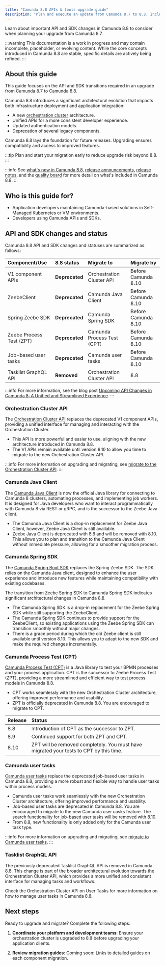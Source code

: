 ```yaml
---
title: "Camunda 8.8 APIs & tools upgrade guide"
description: "Plan and execute an update from Camunda 8.7 to 8.8. Includes architectural highlights, prerequisites, and breaking changes relevant for developers."
---
```


Learn about important API and SDK changes in Camunda 8.8 to consider when planning your upgrade from Camunda 8.7.

:::warning
This documentation is a work in progress and may contain incomplete, placeholder, or evolving content. While the core concepts introduced in Camunda 8.8 are stable, specific details are actively being refined.
:::

## About this guide

This guide focuses on the API and SDK transitions required in an upgrade from Camunda 8.7 to Camunda 8.8.

Camunda 8.8 introduces a significant architectural evolution that impacts both infrastructure deployment and application integration:

- A new [orchestration cluster](/components/whats-new-in-88.md#orchestration-cluster) architecture.
- Unified APIs for a more consistent developer experience.
- Updated authentication models.
- Deprecation of several legacy components.

Camunda 8.8 lays the foundation for future releases. Upgrading ensures compatibility and access to improved features.

:::tip
Plan and start your migration early to reduce upgrade risk beyond 8.8.
:::

:::info
See [what's new in Camunda 8.8](/components/whats-new-in-88.md), [release announcements](/reference/announcements-release-notes/880/880-announcements.md), [release notes](/reference/announcements-release-notes/880/880-release-notes.md), and the [quality board](https://github.com/orgs/camunda/projects/187/views/15) for more detail on what's included in Camunda 8.8.
:::

## Who is this guide for?

- Application developers maintaining Camunda-based solutions in Self-Managed Kubernetes or VM environments.
- Developers using Camunda APIs and SDKs.

## API and SDK changes and status

Camunda 8.8 API and SDK changes and statuses are summarized as follows:

| Component/Use            | 8.8 status     | Migrate to                 | Migrate by          |
| :----------------------- | :------------- | :------------------------- | :------------------ |
| V1 component APIs        | **Deprecated** | Orchestration Cluster API  | Before Camunda 8.10 |
| ZeebeClient              | **Deprecated** | Camunda Java Client        | Before Camunda 8.10 |
| Spring Zeebe SDK         | **Deprecated** | Camunda Spring SDK         | Before Camunda 8.10 |
| Zeebe Process Test (ZPT) | **Deprecated** | Camunda Process Test (CPT) | Before Camunda 8.10 |
| Job-based user tasks     | **Deprecated** | Camunda user tasks         | Before Camunda 8.10 |
| Tasklist GraphQL API     | **Removed**    | Orchestration Cluster API  | 8.8                 |

:::info
For more information, see the blog post [Upcoming API Changes in Camunda 8: A Unified and Streamlined Experience](https://camunda.com/blog/2024/12/api-changes-in-camunda-8-a-unified-and-streamlined-experience/).
:::

### Orchestration Cluster API

The [Orchestration Cluster API](/apis-tools/orchestration-cluster-api-rest/orchestration-cluster-api-rest-overview.md) replaces the deprecated V1 component APIs, providing a unified interface for managing and interacting with the Orchestration Cluster.

- This API is more powerful and easier to use, aligning with the new architecture introduced in Camunda 8.8.
- The V1 APIs remain available until version 8.10 to allow you time to migrate to the new Orchestration Cluster API.

:::info
For more information on upgrading and migrating, see [migrate to the Orchestration Cluster API](migrate-to-camunda-api.md).
:::

### Camunda Java Client

The [Camunda Java Client](/apis-tools/java-client/index.md) is now the official Java library for connecting to Camunda 8 clusters, automating processes, and implementing job workers. It is designed for Java developers who want to interact programmatically with Camunda 8 via REST or gRPC, and is the successor to the Zeebe Java client.

- The Camunda Java Client is a drop-in replacement for Zeebe Java Client, however, Zeebe Java Client is still available.
- Zeebe Java Client is deprecated with 8.8 and will be removed with 8.10. This allows you to plan and transition to the Camunda Java Client without immediate pressure, allowing for a smoother migration process.

<!-- :::info
For more information, see the update guide.
::: -->

### Camunda Spring SDK

The [Camunda Spring Boot SDK](/apis-tools/spring-zeebe-sdk/getting-started.md) replaces the Spring Zeebe SDK. The SDK relies on the Camunda Java client, designed to enhance the user experience and introduce new features while maintaining compatibility with existing codebases.

The transition from Zeebe Spring SDK to Camunda Spring SDK indicates significant architectural changes in Camunda 8.8.

- The Camunda Spring SDK is a drop-in replacement for the Zeebe Spring SDK while still supporting the ZeebeClient.
- The Camunda Spring SDK continues to provide support for the ZeebeClient, so existing applications using the Zeebe Spring SDK can transition smoothly without major changes.
- There is a grace period during which the old Zeebe client is still available until version 8.10. This allows you to adapt to the new SDK and make the required changes incrementally.

<!-- :::info
For more information, see the update guide.
::: -->

### Camunda Process Test (CPT)

[Camunda Process Test (CPT)](/apis-tools/testing/getting-started.md) is a Java library to test your BPMN processes and your process application. CPT is the successor to Zeebe Process Test (ZPT), providing a more streamlined and efficient way to test process models in Camunda 8.8.

- CPT works seamlessly with the new Orchestration Cluster architecture, offering improved performance and usability.
- ZPT is officially deprecated in Camunda 8.8. You are encouraged to migrate to CPT.

| Release | Status                                                                                 |
| :------ | :------------------------------------------------------------------------------------- |
| 8.8     | Introduction of CPT as the successor to ZPT.                                           |
| 8.9     | Continued support for both ZPT and CPT.                                                |
| 8.10    | ZPT will be removed completely. You must have migrated your tests to CPT by this time. |

<!-- :::info
For more information, see the update guide.
::: -->

### Camunda user tasks

[Camunda user tasks](/components/modeler/bpmn/user-tasks/user-tasks.md#camunda-user-tasks) replace the deprecated job-based user tasks in Camunda 8.8, providing a more robust and flexible way to handle user tasks within process models.

- Camunda user tasks work seamlessly with the new Orchestration Cluster architecture, offering improved performance and usability.
- Job-based user tasks are deprecated in Camunda 8.8. You are encouraged to migrate to the new Camunda user uasks feature. The search functionality for job-based user tasks will be removed with 8.10.
- From 8.8, new functionality is only added only for the Camunda user task type.

:::info
For more information on upgrading and migrating, see [migrate to Camunda user tasks](migrate-to-camunda-user-tasks.md).
:::

### Tasklist GraphQL API

The previously deprecated Tasklist GraphQL API is removed in Camunda 8.8. This change is part of the broader architectural evolution towards the Orchestration Cluster API, which provides a more unified and consistent interface for managing tasks and workflows.

Check the Orchestration Cluster API on User Tasks for more information on how to manage user tasks in Camunda 8.8.

## Next steps

Ready to upgrade and migrate? Complete the following steps:

1. **Coordinate your platform and development teams**: Ensure your orchestration cluster is upgraded to 8.8 before upgrading your application clients.

2. **Review migration guides**: Coming soon: Links to detailed guides on each component migration.
